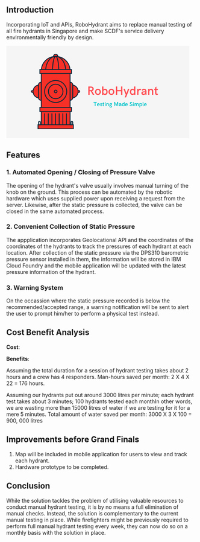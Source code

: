 ## Introduction

Incorporating IoT and APIs, RoboHydrant aims to replace manual testing of all fire hydrants in Singapore and make SCDF's service delivery environmentally friendly by design.

![logo](/assets/logo_small.png)

## Features
### 1. Automated Opening / Closing of Pressure Valve

The opening of the hydrant's valve usually involves manual turning of the knob on the ground. This process can be automated by the robotic hardware which uses supplied power upon receiving a request from the server. Likewise, after the static pressure is collected, the valve can be closed in the same automated process.

### 2. Convenient Collection of Static Pressure

The appplication incorporates Geolocational API and the coordinates of the coordinates of the hydrants to track the pressures of each hydrant at each location. After collection of the static pressure via the DPS310 barometric pressure sensor installed in them, the information will be stored in IBM Cloud Foundry and the mobile application will be updated with the latest pressure information of the hydrant. 

### 3. Warning System

On the occassion where the static pressure recorded is below the recommended/accepted range, a warning notification will be sent to alert the user to prompt him/her to perform a physical test instead.

## Cost Benefit Analysis
**Cost**:


**Benefits**: 

Assuming the total duration for a session of hydrant testing takes about 2 hours and a crew has 4 responders.
Man-hours saved per month: 2 X 4 X 22 = 176 hours.

Assuming our hydrants put out around 3000 litres per minute; each hydrant test takes about 3 minutes; 100 hydrants tested each monthIn other words, we are wasting more than 15000 litres of water if we are testing for it for a mere 5 minutes. 
Total amount of water saved per month: 3000 X 3 X 100 = 900, 000 litres

## Improvements before Grand Finals

1. Map will be included in mobile application for users to view and track each hydrant.
2. Hardware prototype to be completed.

## Conclusion

While the solution tackles the problem of utilising valuable resources to conduct manual hydrant testing, it is by no means a full elimination of manual checks. Instead, the solution is complementary to the current manual testing in place. While firefighters might be previously required to perform full manual hydrant testing every week, they can now do so on a monthly basis with the solution in place.
